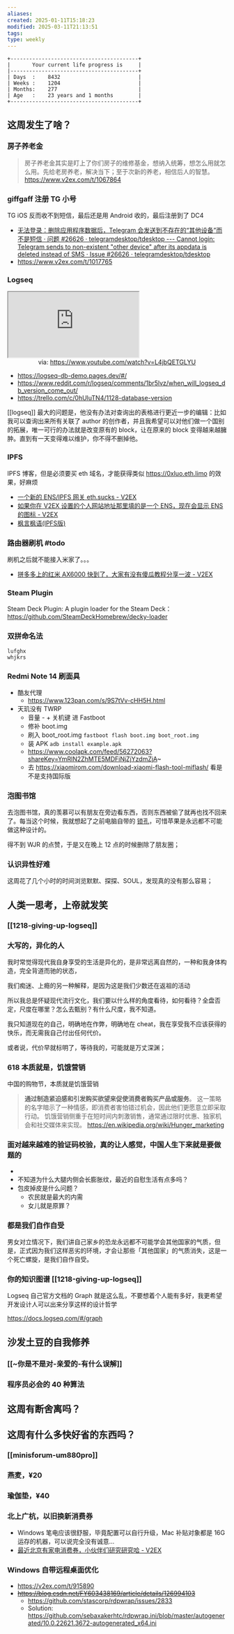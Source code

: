 ```yaml
---
aliases: 
created: 2025-01-11T15:18:23
modified: 2025-03-11T21:13:51
tags: 
type: weekly
---
```


```shell
+-----------------------------------------+
|       Your current life progress is     |
|-----------------------------------------+
| Days  :    8432                         |
| Weeks :    1204                         |
| Months:    277                          |
| Age   :    23 years and 1 months        |
+-----------------------------------------+
```

## 这周发生了啥？

### 房子养老金

> 房子养老金其实是盯上了你们房子的维修基金，想纳入统筹，想怎么用就怎么用。先给老房养老，解决当下；至于次新的养老，相信后人的智慧。
  https://www.v2ex.com/t/1067864

### giffgaff 注册 TG 小号

TG iOS 反而收不到短信，最后还是用 Android 收的，最后注册到了 DC4

- [无法登录：删除应用程序数据后，Telegram 会发送到不存在的“其他设备”而不是短信 · 问题 #26626 · telegramdesktop/tdesktop --- Cannot login: Telegram sends to non-existent "other device" after its appdata is deleted instead of SMS · Issue #26626 · telegramdesktop/tdesktop](https://github.com/telegramdesktop/tdesktop/issues/26626)
- https://www.v2ex.com/t/1017765

### Logseq

<iframe src="https://www.youtube.com/embed/L4jbQETGLYU" allow="accelerometer; autoplay; clipboard-write; encrypted-media; gyroscope; picture-in-picture; web-share" referrerpolicy="strict-origin-when-cross-origin" allowfullscreen></iframe>
<center>via: <a href='https://www.youtube.com/watch?v=L4jbQETGLYU' target='_blank' class='external-link'>https://www.youtube.com/watch?v=L4jbQETGLYU</a></center>

- https://logseq-db-demo.pages.dev/#/
- https://www.reddit.com/r/logseq/comments/1br5lvz/when_will_logseq_db_version_come_out/
- https://trello.com/c/0hUluTN4/1128-database-version

[[logseq]] 最大的问题是，他没有办法对查询出的表格进行更近一步的编辑：比如我可以查询出来所有关联了 author 的创作者，并且我希望可以对他们做一个国别的拓展，唯一可行的办法就是改变原有的 block，让在原来的 block 变得越来越臃肿。直到有一天变得难以维护，你不得不删掉他。

### IPFS

IPFS 博客，但是必须要买 eth 域名，才能获得类似 https://0xluo.eth.limo 的效果，好麻烦

  - [一个新的 ENS/IPFS 网关 eth.sucks - V2EX](https://fast.v2ex.com/t/1036158)
  - [如果你在 V2EX 设置的个人网站地址那里填的是一个 ENS，现在会显示 ENS 的图标 - V2EX](https://www.v2ex.com/t/875735)
  - [枫言枫语(IPFS版)](https://justinyan.eth.limo/)

### 路由器刷机 #todo

刷机之后就不能接入米家了。。。

- [拼多多上的红米 AX6000 快到了，大家有没有傻瓜教程分享一波 - V2EX](https://www.v2ex.com/t/902858)

### Steam Plugin

Steam Deck Plugin: A plugin loader for the Steam Deck： https://github.com/SteamDeckHomebrew/decky-loader

### 双拼命名法

```
lufghx
whjkrs
```

### Redmi Note 14 刷面具

- 酷友代理
    - https://www.123pan.com/s/9S7tVv-cHH5H.html
- 天玑没有 TWRP
    - 音量 - + 关机键 进 Fastboot
    - 修补 boot.img
    - 刷入 boot_root.img `fastboot flash boot.img boot_root.img`
  - 装 APK `adb install example.apk`
  - https://www.coolapk.com/feed/56272063?shareKey=YmRlN2ZhMTE5MDFiNjZjYzdmZjA~
  - 去 https://xiaomirom.com/download-xiaomi-flash-tool-miflash/ 看是不是支持国际版

### 泡图书馆

去泡图书馆，真的羡慕可以有朋友在旁边看东西，否则东西被偷了就再也找不回来了。每当这个时候，我就想起了之前电脑自带的 [锁孔](https://support.hp.com/cn-zh/document/ish_4568145-4673964-16)，可惜苹果是永远都不可能做这种设计的。

得不到 WJR 的点赞，于是又在晚上 12 点的时候删除了朋友圈；

### 认识异性好难

这周花了几个小时的时间浏览默默、探探、SOUL，发现真的没有那么容易；

## 人类一思考，上帝就发笑

### [[1218-giving-up-logseq]]

### 大写的，异化的人

我时常觉得现代我自身享受的生活是异化的，是非常远离自然的，一种和我身体构造，完全背道而驰的状态，

我们痴迷、上瘾的另一种解释，是因为这是我们少数还在返祖的活动

所以我总是怀疑现代流行文化，我们要以什么样的角度看待，如何看待？全盘否定，尺度在哪里？怎么去甄别？有什么尺度，我不知道。

我只知道现在的自己，明确地在作弊，明确地在 cheat，我在享受我不应该获得的快乐，而无需我自己付出任何代价。

或者说，代价早就标明了，等待我的，可能就是万丈深渊；

### 618 本质就是，饥饿营销

中国的购物节，本质就是饥饿营销

> **通过制造紧迫感和引发购买欲望来促使消费者购买产品或服务**。 这一策略的名字暗示了一种情感，即消费者害怕错过机会，因此他们更愿意立即采取行动。 饥饿营销侧重于在短时间内刺激销售，通常通过限时优惠、独家机会和社交媒体来实现。
> https://en.wikipedia.org/wiki/Hunger_marketing

### 面对越来越难的验证码校验，真的让人感觉，中国人生下来就是要做题的

-
- 不知道为什么大腿内侧会长膨胀纹，最近的自慰生活有点多吗？
- 包皮掉皮是什么问题？
  - 农民就是最大的内需
  - 女儿就是原罪？

### 都是我们自作自受

男女对立情况下，我们讲自己家乡的恐龙永远都不可能学会其他国家的气质，但是，正式因为我们这样恶劣的环境，才会让那些「其他国家」的气质消失，这是一个死亡螺旋，是我们自作自受。

### 你的知识图谱 [[1218-giving-up-logseq]]

Logseq 自己官方文档的 Graph 就是这么乱，不要想着个人能有多好，我更希望开发设计人可以出来分享这样的设计哲学

https://docs.logseq.com/#/graph

## 沙发土豆的自我修养

### [[~你是不是对-亲爱的-有什么误解]]
### 程序员必会的 40 种算法

## 这周有断舍离吗？

## 这周有什么多快好省的东西吗？

### [[minisforum-um880pro]]

### 燕麦，¥20

### 瑜伽垫，¥40

### 北上广杭，以旧换新消费券
- Windows 笔电应该很舒服，毕竟配置可以自行升级，Mac 补贴对象都是 16G 运存的机器，可以说完全没有诚意...
- [最近北京有家电消费券，小伙伴们研究研究哈 - V2EX](https://v2ex.com/t/1068321)

### Windows 自带远程桌面优化
- https://v2ex.com/t/915890
- ~~https://blog.csdn.net/FY603438169/article/details/126994103~~
    - https://github.com/stascorp/rdpwrap/issues/2833
    - Solution: https://github.com/sebaxakerhtc/rdpwrap.ini/blob/master/autogenerated/10.0.22621.3672-autogenerated_x64.ini
